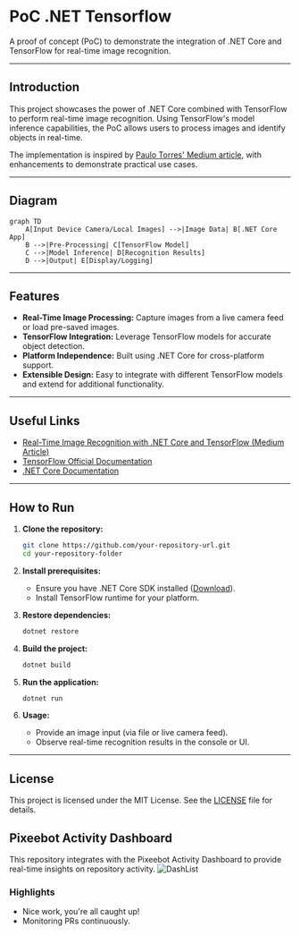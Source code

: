 # PoC .NET Tensorflow

A proof of concept (PoC) to demonstrate the integration of .NET Core and TensorFlow for real-time image recognition.

---

## Introduction

This project showcases the power of .NET Core combined with TensorFlow to perform real-time image recognition. Using TensorFlow's model inference capabilities, the PoC allows users to process images and identify objects in real-time.

The implementation is inspired by [Paulo Torres' Medium article](https://medium.com/@paulotorres/real-time-image-recognition-with-net-core-and-tensorflow-5b03743e0116), with enhancements to demonstrate practical use cases.

---

## Diagram

```mermaid
graph TD
    A[Input Device Camera/Local Images] -->|Image Data| B[.NET Core App]
    B -->|Pre-Processing| C[TensorFlow Model]
    C -->|Model Inference| D[Recognition Results]
    D -->|Output| E[Display/Logging]
```

---

## Features

- **Real-Time Image Processing:** Capture images from a live camera feed or load pre-saved images.
- **TensorFlow Integration:** Leverage TensorFlow models for accurate object detection.
- **Platform Independence:** Built using .NET Core for cross-platform support.
- **Extensible Design:** Easy to integrate with different TensorFlow models and extend for additional functionality.

---

## Useful Links

- [Real-Time Image Recognition with .NET Core and TensorFlow (Medium Article)](https://medium.com/@paulotorres/real-time-image-recognition-with-net-core-and-tensorflow-5b03743e0116)
- [TensorFlow Official Documentation](https://www.tensorflow.org/)
- [.NET Core Documentation](https://learn.microsoft.com/en-us/dotnet/core/)

---

## How to Run

1. **Clone the repository:**
   ```bash
   git clone https://github.com/your-repository-url.git
   cd your-repository-folder
   ```

2. **Install prerequisites:**
   - Ensure you have .NET Core SDK installed ([Download](https://dotnet.microsoft.com/)).
   - Install TensorFlow runtime for your platform.

3. **Restore dependencies:**
   ```bash
   dotnet restore
   ```

4. **Build the project:**
   ```bash
   dotnet build
   ```

5. **Run the application:**
   ```bash
   dotnet run
   ```

6. **Usage:**
   - Provide an image input (via file or live camera feed).
   - Observe real-time recognition results in the console or UI.

---

## License

This project is licensed under the MIT License. See the [LICENSE](LICENSE) file for details.
## Pixeebot Activity Dashboard

This repository integrates with the Pixeebot Activity Dashboard to provide real-time insights on repository activity.
![DashList](https://docs.pixee.ai/img/pixee_dashlist.png)

### Highlights
- Nice work, you're all caught up!
- Monitoring PRs continuously.
